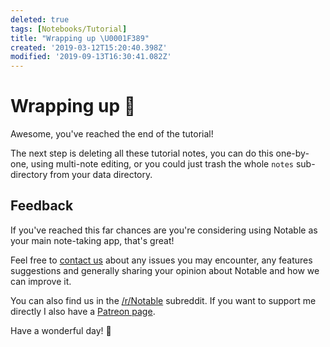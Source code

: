 ```yaml
---
deleted: true
tags: [Notebooks/Tutorial]
title: "Wrapping up \U0001F389"
created: '2019-03-12T15:20:40.398Z'
modified: '2019-09-13T16:30:41.082Z'
---
```


# Wrapping up :tada:

Awesome, you've reached the end of the tutorial!

The next step is deleting all these tutorial notes, you can do this one-by-one, using multi-note editing, or you could just trash the whole `notes` sub-directory from your data directory.

## Feedback

If you've reached this far chances are you're considering using Notable as your main note-taking app, that's great!

Feel free to [contact us](https://github.com/notable/notable/issues) about any issues you may encounter, any features suggestions and generally sharing your opinion about Notable and how we can improve it.

You can also find us in the [/r/Notable](https://www.reddit.com/r/notable) subreddit. If you want to support me directly I also have a [Patreon page](https://www.patreon.com/fabiospampinato).

Have a wonderful day! :wave:
